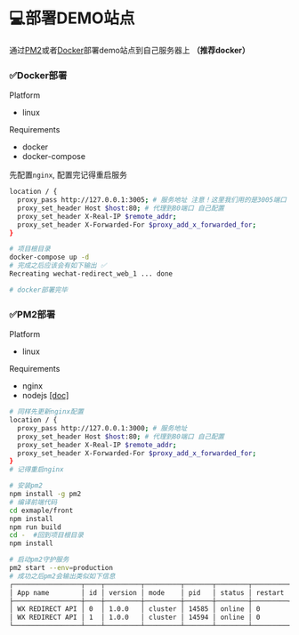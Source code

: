 # 💻部署DEMO站点 
通过[PM2](http://pm2.keymetrics.io/docs/usage/pm2-doc-single-page/)或者[Docker](https://docs.docker.com/get-started/)部署demo站点到自己服务器上 **（推荐docker）**

### ✅Docker部署

Platform
  - linux

Requirements
  - docker
  - docker-compose

先配置`nginx`, 配置完记得重启服务
```bash
location / {
  proxy_pass http://127.0.0.1:3005; # 服务地址 注意！这里我们用的是3005端口
  proxy_set_header Host $host:80; # 代理到80端口 自己配置
  proxy_set_header X-Real-IP $remote_addr;
  proxy_set_header X-Forwarded-For $proxy_add_x_forwarded_for;
}
```

```bash
# 项目根目录
docker-compose up -d
# 完成之后应该会有如下输出 ✅
Recreating wechat-redirect_web_1 ... done

# docker部署完毕
```

### ✅PM2部署
Platform
  - linux

Requirements
  - nginx
  - nodejs [[doc]](https://nodejs.org)
```bash
# 同样先更新nginx配置
location / {
  proxy_pass http://127.0.0.1:3000; # 服务地址
  proxy_set_header Host $host:80; # 代理到80端口 自己配置
  proxy_set_header X-Real-IP $remote_addr;
  proxy_set_header X-Forwarded-For $proxy_add_x_forwarded_for;
}
# 记得重启nginx
```
```bash
# 安装pm2
npm install -g pm2
# 编译前端代码
cd exmaple/front
npm install
npm run build
cd -  #回到项目根目录
npm install

# 启动pm2守护服务
pm2 start --env=production
# 成功之后pm2会输出类似如下信息
┌─────────────────┬────┬─────────┬─────────┬───────┬────────┬─────────┬────────┬──────┬───────────┬──────┬──────────┐
│ App name        │ id │ version │ mode    │ pid   │ status │ restart │ uptime │ cpu  │ mem       │ user │ watching │
├─────────────────┼────┼─────────┼─────────┼───────┼────────┼─────────┼────────┼──────┼───────────┼──────┼──────────┤
│ WX REDIRECT API │ 0  │ 1.0.0   │ cluster │ 14585 │ online │ 0       │ 0      │ 0.2% │ 48.6 MB   │ root │ disabled │
│ WX REDIRECT API │ 1  │ 1.0.0   │ cluster │ 14594 │ online │ 0       │ 0      │ 0.2% │ 49.6 MB   │ root │ disabled │
└─────────────────┴────┴─────────┴─────────┴───────┴────────┴─────────┴────────┴──────┴───────────┴──────┴──────────┘
```

